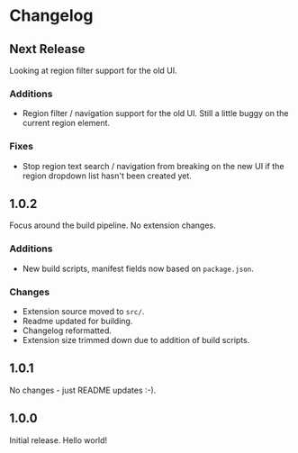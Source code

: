 # Changelog

## Next Release

Looking at region filter support for the old UI.

### Additions

* Region filter / navigation support for the old UI.
Still a little buggy on the current region element.

### Fixes

* Stop region text search / navigation from breaking on the new UI if the region dropdown list
hasn't been created yet.  

## 1.0.2

Focus around the build pipeline. No extension changes.

### Additions
* New build scripts, manifest fields now based on `package.json`.

### Changes
* Extension source moved to `src/`.
* Readme updated for building.
* Changelog reformatted.
* Extension size trimmed down due to addition of build scripts.

## 1.0.1

No changes - just README updates :-).

## 1.0.0

Initial release. Hello world!
